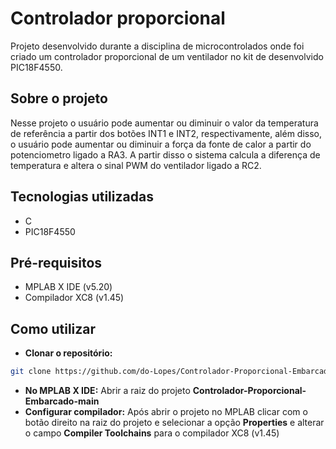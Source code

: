 # Controlador proporcional
Projeto desenvolvido durante a disciplina de microcontrolados onde foi criado um controlador proporcional de um ventilador no kit de desenvolvido PIC18F4550.
## Sobre o projeto
Nesse projeto o usuário pode aumentar ou diminuir o valor da temperatura de referência a partir dos botões INT1 e INT2, respectivamente, além disso, o usuário pode aumentar ou diminuir a força da fonte de calor a partir do potenciometro ligado a RA3. A partir disso o sistema calcula a diferença de temperatura e altera o sinal PWM do ventilador ligado a RC2. 
## Tecnologias utilizadas
- C
- PIC18F4550

## Pré-requisitos
- MPLAB X IDE (v5.20)
- Compilador XC8 (v1.45)

## Como utilizar
- **Clonar o repositório:**
```bash
git clone https://github.com/do-Lopes/Controlador-Proporcional-Embarcado
```
- **No MPLAB X IDE:**
Abrir a raiz do projeto **Controlador-Proporcional-Embarcado-main**
- **Configurar compilador:**
Após abrir o projeto no MPLAB clicar com o botão direito na raiz do projeto e selecionar a opção **Properties** e alterar o campo **Compiler Toolchains** para o compilador XC8 (v1.45)

